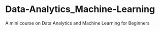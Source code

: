 # Data-Analytics_Machine-Learning
A mini course on Data Analytics and Machine Learning for Beginners
